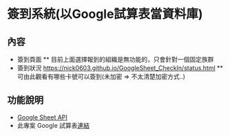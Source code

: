 # 簽到系統(以Google試算表當資料庫)
## 內容
* 簽到頁面
** 目前上面選擇報到的組織是無功能的，只會針對一個固定族群   
* 簽到狀況 https://nick0603.github.io/GoogleSheet_CheckIn/status.html
** 可由此觀看有哪些卡號可以簽到(未加密 => 不太清楚加密方式..)
## 功能說明
* [Google Sheet API](https://developers.google.com/sheets/api/)
* 此專案 Google 試算表[連結](https://docs.google.com/spreadsheets/d/1l0xavBL8wbBJJ5f2CNAhN_e60ijrBz3YYJHcm9vBxYA/edit?usp=sharing)
